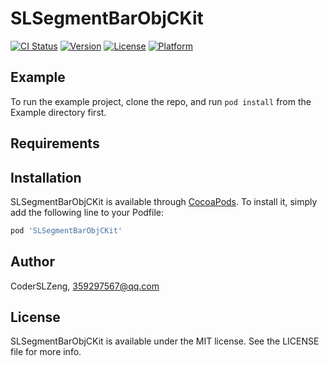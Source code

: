 # SLSegmentBarObjCKit

[![CI Status](https://img.shields.io/travis/CoderSLZeng/SLSegmentBarObjCKit.svg?style=flat)](https://travis-ci.org/CoderSLZeng/SLSegmentBarObjCKit)
[![Version](https://img.shields.io/cocoapods/v/SLSegmentBarObjCKit.svg?style=flat)](https://cocoapods.org/pods/SLSegmentBarObjCKit)
[![License](https://img.shields.io/cocoapods/l/SLSegmentBarObjCKit.svg?style=flat)](https://cocoapods.org/pods/SLSegmentBarObjCKit)
[![Platform](https://img.shields.io/cocoapods/p/SLSegmentBarObjCKit.svg?style=flat)](https://cocoapods.org/pods/SLSegmentBarObjCKit)

## Example

To run the example project, clone the repo, and run `pod install` from the Example directory first.

## Requirements

## Installation

SLSegmentBarObjCKit is available through [CocoaPods](https://cocoapods.org). To install
it, simply add the following line to your Podfile:

```ruby
pod 'SLSegmentBarObjCKit'
```

## Author

CoderSLZeng, 359297567@qq.com

## License

SLSegmentBarObjCKit is available under the MIT license. See the LICENSE file for more info.
